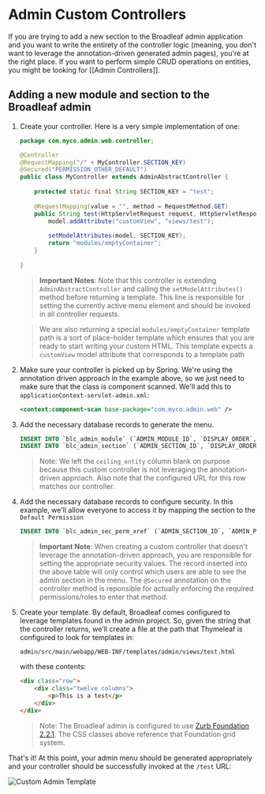 # Admin Custom Controllers

If you are trying to add a new section to the Broadleaf admin application and you want to write the entirety of the controller logic (meaning, you don't want to leverage the annotation-driven generated admin pages), you're at the right place. If you want to perform simple CRUD operations on entities, you might be looking for [[Admin Controllers]].

## Adding a new module and section to the Broadleaf admin

1. Create your controller. Here is a very simple implementation of one:

    ```java
    package com.myco.admin.web.controller;

    @Controller
    @RequestMapping("/" + MyController.SECTION_KEY)
    @Secured("PERMISSION_OTHER_DEFAULT")
    public class MyController extends AdminAbstractController {
        
        protected static final String SECTION_KEY = "test";
        
        @RequestMapping(value = "", method = RequestMethod.GET)
        public String test(HttpServletRequest request, HttpServletResponse response, Model model) throws Exception {
            model.addAttribute("customView", "views/test");
            
            setModelAttributes(model, SECTION_KEY);
            return "modules/emptyContainer";
        }
            
    }
    ```

    > **Important Notes**: Note that this controller is extending `AdminAbstractController` and calling the `setModelAttributes()` method before returning a template. This line is responsible for setting the currently active menu element and should be invoked in all controller requests.
    
    > We are also returning a special `modules/emptyContainer` template path is a sort of place-holder template which ensures that you are ready to start writing your custom HTML. This template expects a `customView` model attribute that corresponds to a template path

2. Make sure your controller is picked up by Spring. We're using the annotation driven approach in the example above, so we just need to make sure that the class is component scanned. We'll add this to `applicationContext-servlet-admin.xml`:

    ```xml
    <context:component-scan base-package="com.myco.admin.web" />
    ```

3. Add the necessary database records to generate the menu.

    ```sql
    INSERT INTO `blc_admin_module` (`ADMIN_MODULE_ID`, `DISPLAY_ORDER`, `ICON`, `MODULE_KEY`, `NAME`) VALUES (1, 7, 'icon-barcode', 'MyCustomModule', 'My Custom Module');
    INSERT INTO `blc_admin_section` (`ADMIN_SECTION_ID`, `DISPLAY_ORDER`, `NAME`, `SECTION_KEY`, `URL`, `ADMIN_MODULE_ID`) VALUES (1, 1000, 'My Custom Section', 'MyCustomSection', '/test', 1);
    ```

    > Note: We left the `ceiling_entity` column blank on purpose because this custom controller is not leveraging the annotation-driven approach. Also note that the configured URL for this row matches our controller.

4. Add the necessary database records to configure security. In this example, we'll allow everyone to access it by mapping the section to the `Default Permission`

    ```sql
    INSERT INTO `blc_admin_sec_perm_xref` (`ADMIN_SECTION_ID`, `ADMIN_PERMISSION_ID`) VALUES (1, -1);
    ```

    > **Important Note**: When creating a custom controller that doesn't leverage the annotation-driven approach, you are responsible for setting the appropriate security values. The record inserted into the above table will only control which users are able to see the admin section in the menu. The `@Secured` annotation on the controller method is reponsible for actually enforcing the required permissions/roles to enter that method.

5. Create your template. By default, Broadleaf comes configured to leverage templates found in the admin project. So, given the string that the controller returns, we'll create a file at the path that Thymeleaf is configured to look for templates in:

    ```text
    admin/src/main/webapp/WEB-INF/templates/admin/views/test.html
    ```
    
    with these contents:
    
    ```html
    <div class="row">
        <div class="twelve columns">
            <p>This is a test</p>
        </div>
    </div>
    ```
    
    > Note: The Broadleaf admin is configured to use [Zurb Foundation 2.2.1](http://foundation.zurb.com/docs/v/2.2.1/index.php). The CSS classes above reference that Foundation grid system.

That's it! At this point, your admin menu should be generated appropriately and your controller should be successfully invoked at the `/test` URL:

![Custom Admin Template](custom-admin-template.png)
